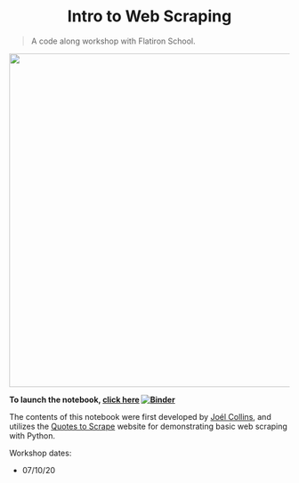<center><h1>Intro to Web Scraping</h1></center>

>A code along workshop with Flatiron School. 

<center><img src='https://webfoundation.org/docs/2017/03/March-12-Letter.jpg' width='600'></img></center>

**To launch the notebook, [click here](https://mybinder.org/v2/gh/flatiron-school/intro_to_webscraping/master?filepath=%2Findex.ipynb) [![Binder](https://mybinder.org/badge_logo.svg)](https://mybinder.org/v2/gh/flatiron-school/intro_to_webscraping/master?filepath=%2Findex.ipynb)**

The contents of this notebook were first developed by [Joél Collins](https://github.com/joelsewhere), and utilizes the [Quotes to Scrape](http://quotes.toscrape.com/) website for demonstrating basic web scraping with Python. 

Workshop dates:
- 07/10/20


